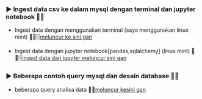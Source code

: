 ### ▶️ Ingest data csv ke dalam mysql dengan terminal dan jupyter notebook 👨‍💻               
 - Ingest data dengan menggunakan terminal (saya menggunakan linux mint)
🚀📂🗄️[meluncur ke sini gan](https://github.com/agilsaputra/Ingest_data_dan_querySQL/tree/master/ingest%20data%20sql/ingest%20data%20dari%20terminal%20linux%20mint)

 - Ingest data dengan jupyter notebook[pandas,sqlalchemy] (linux mint) 
🚀📂🗄️[ingest data dari jupyter meluncur sini gan](https://github.com/agilsaputra/Ingest_data_dan_querySQL/tree/master/ingest%20data%20sql/ingest%20data%20jupyter)


###  ▶️ Beberapa contoh query mysql dan desain database 👨‍💻  
- beberapa query analisa data 🚀📂[meluncur kesini gan](https://github.com/agilsaputra/Ingest_data_dan_querySQL/tree/master/querySQL)
